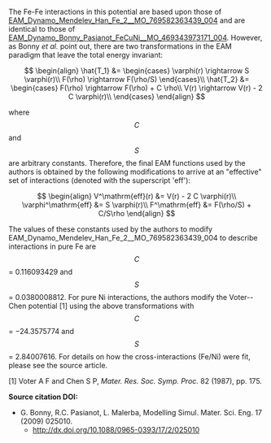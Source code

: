 The Fe-Fe interactions in this potential are based upon those of  [EAM_Dynamo_Mendelev_Han_Fe_2__MO_769582363439_004](https://openkim.org/cite/MO_769582363439_004) and are identical to those of [EAM_Dynamo_Bonny_Pasianot_FeCuNi__MO_469343973171_004](https://openkim.org/cite/MO_469343973171_004).  However, as Bonny *et al.* point out, there are two transformations in the EAM paradigm that leave the total energy invariant:

$$
\begin{align}
\hat{T_1} &= \begin{cases}
                         \varphi(r) \rightarrow S \varphi(r)\\
                         F(\rho) \rightarrow F(\rho/S)
                     \end{cases}\\
\hat{T_2} &= \begin{cases}
                         F(\rho) \rightarrow F(\rho) + C \rho\\
                         V(r) \rightarrow V(r) - 2 C \varphi(r)\\
                     \end{cases}
\end{align}
$$

where $$C$$ and $$S$$ are arbitrary constants.  Therefore, the final EAM functions used by the authors is obtained by the following modifications to arrive at an "effective" set of interactions (denoted with the superscript 'eff'):

$$
\begin{align}
V^\mathrm{eff}(r) &= V(r) - 2 C \varphi(r)\\
\varphi^\mathrm{eff} &= S \varphi(r)\\
F^\mathrm{eff} &= F(\rho/S) + C/S\rho
\end{align}
$$

The values of these constants used by the authors to modify EAM_Dynamo_Mendelev_Han_Fe_2__MO_769582363439_004 to describe interactions in pure Fe are $$C$$ = 0.116093429 and $$S$$ = 0.0380008812.  For pure Ni interactions, the authors modify the Voter--Chen potential [1] using the above transformations with $$C$$ = −24.3575774 and $$S$$ = 2.84007616.  For details on how the cross-interactions (Fe/Ni) were fit, please see the source article.

[1] Voter A F and Chen S P, *Mater. Res. Soc. Symp. Proc.* 82 (1987), pp. 175.

**Source citation DOI:**

* G. Bonny, R.C. Pasianot, L. Malerba, Modelling Simul. Mater. Sci. Eng. 17 (2009) 025010.
    - http://dx.doi.org/10.1088/0965-0393/17/2/025010
